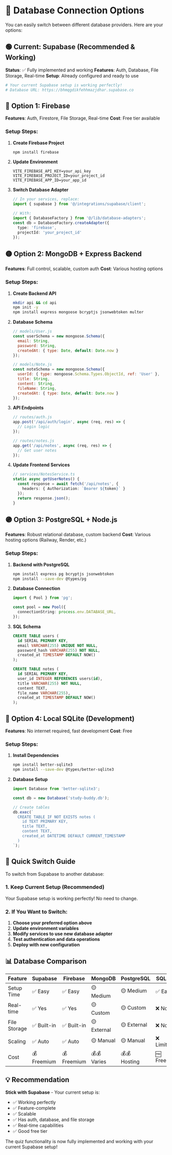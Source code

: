 # 🔗 Database Connection Options

You can easily switch between different database providers. Here are your options:

## 🟢 Current: Supabase (Recommended & Working)

**Status**: ✅ Fully implemented and working
**Features**: Auth, Database, File Storage, Real-time
**Setup**: Already configured and ready to use

```bash
# Your current Supabase setup is working perfectly!
# Database URL: https://bhmqgdikfehhmazjdhar.supabase.co
```

## 🔵 Option 1: Firebase

**Features**: Auth, Firestore, File Storage, Real-time
**Cost**: Free tier available

### Setup Steps:
1. **Create Firebase Project**
   ```bash
   npm install firebase
   ```

2. **Update Environment**
   ```env
   VITE_FIREBASE_API_KEY=your_api_key
   VITE_FIREBASE_PROJECT_ID=your_project_id
   VITE_FIREBASE_APP_ID=your_app_id
   ```

3. **Switch Database Adapter**
   ```typescript
   // In your services, replace:
   import { supabase } from '@/integrations/supabase/client';
   
   // With:
   import { DatabaseFactory } from '@/lib/database-adapters';
   const db = DatabaseFactory.createAdapter({ 
     type: 'firebase', 
     projectId: 'your_project_id' 
   });
   ```

## 🟡 Option 2: MongoDB + Express Backend

**Features**: Full control, scalable, custom auth
**Cost**: Various hosting options

### Setup Steps:
1. **Create Backend API**
   ```bash
   mkdir api && cd api
   npm init -y
   npm install express mongoose bcryptjs jsonwebtoken multer
   ```

2. **Database Schema**
   ```javascript
   // models/User.js
   const userSchema = new mongoose.Schema({
     email: String,
     password: String,
     createdAt: { type: Date, default: Date.now }
   });

   // models/Note.js
   const noteSchema = new mongoose.Schema({
     userId: { type: mongoose.Schema.Types.ObjectId, ref: 'User' },
     title: String,
     content: String,
     fileName: String,
     createdAt: { type: Date, default: Date.now }
   });
   ```

3. **API Endpoints**
   ```javascript
   // routes/auth.js
   app.post('/api/auth/login', async (req, res) => {
     // Login logic
   });

   // routes/notes.js
   app.get('/api/notes', async (req, res) => {
     // Get user notes
   });
   ```

4. **Update Frontend Services**
   ```typescript
   // services/NotesService.ts
   static async getUserNotes() {
     const response = await fetch('/api/notes', {
       headers: { Authorization: `Bearer ${token}` }
     });
     return response.json();
   }
   ```

## 🟣 Option 3: PostgreSQL + Node.js

**Features**: Robust relational database, custom backend
**Cost**: Various hosting options (Railway, Render, etc.)

### Setup Steps:
1. **Backend with PostgreSQL**
   ```bash
   npm install express pg bcryptjs jsonwebtoken
   npm install --save-dev @types/pg
   ```

2. **Database Connection**
   ```typescript
   import { Pool } from 'pg';
   
   const pool = new Pool({
     connectionString: process.env.DATABASE_URL,
   });
   ```

3. **SQL Schema**
   ```sql
   CREATE TABLE users (
     id SERIAL PRIMARY KEY,
     email VARCHAR(255) UNIQUE NOT NULL,
     password_hash VARCHAR(255) NOT NULL,
     created_at TIMESTAMP DEFAULT NOW()
   );

   CREATE TABLE notes (
     id SERIAL PRIMARY KEY,
     user_id INTEGER REFERENCES users(id),
     title VARCHAR(255) NOT NULL,
     content TEXT,
     file_name VARCHAR(255),
     created_at TIMESTAMP DEFAULT NOW()
   );
   ```

## 🔴 Option 4: Local SQLite (Development)

**Features**: No internet required, fast development
**Cost**: Free

### Setup Steps:
1. **Install Dependencies**
   ```bash
   npm install better-sqlite3
   npm install --save-dev @types/better-sqlite3
   ```

2. **Database Setup**
   ```typescript
   import Database from 'better-sqlite3';
   
   const db = new Database('study-buddy.db');
   
   // Create tables
   db.exec(`
     CREATE TABLE IF NOT EXISTS notes (
       id TEXT PRIMARY KEY,
       title TEXT,
       content TEXT,
       created_at DATETIME DEFAULT CURRENT_TIMESTAMP
     )
   `);
   ```

## 🚀 Quick Switch Guide

To switch from Supabase to another database:

### 1. Keep Current Setup (Recommended)
Your Supabase setup is working perfectly! No need to change.

### 2. If You Want to Switch:

1. **Choose your preferred option above**
2. **Update environment variables**
3. **Modify services to use new database adapter**
4. **Test authentication and data operations**
5. **Deploy with new configuration**

## 📊 Database Comparison

| Feature | Supabase | Firebase | MongoDB | PostgreSQL | SQLite |
|---------|----------|----------|---------|------------|--------|
| Setup Time | ✅ Easy | ✅ Easy | 🟡 Medium | 🟡 Medium | ✅ Easy |
| Real-time | ✅ Yes | ✅ Yes | 🟡 Custom | 🟡 Custom | ❌ No |
| File Storage | ✅ Built-in | ✅ Built-in | 🟡 External | 🟡 External | ❌ No |
| Scaling | ✅ Auto | ✅ Auto | 🟡 Manual | 🟡 Manual | ❌ Limited |
| Cost | 💰 Freemium | 💰 Freemium | 💰💰 Varies | 💰💰 Hosting | 🆓 Free |

## 💡 Recommendation

**Stick with Supabase** - Your current setup is:
- ✅ Working perfectly
- ✅ Feature-complete
- ✅ Scalable
- ✅ Has auth, database, and file storage
- ✅ Real-time capabilities
- ✅ Good free tier

The quiz functionality is now fully implemented and working with your current Supabase setup!